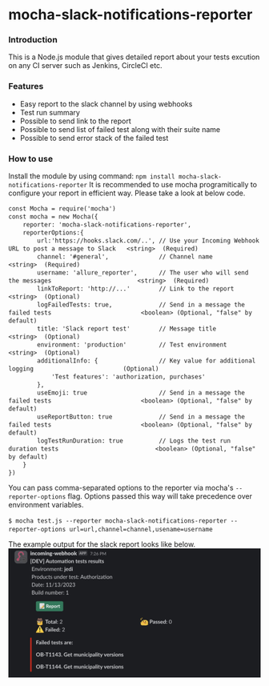 # mocha-slack-notifications-reporter
### Introduction 
This is a Node.js module that gives detailed report about your tests excution on any CI server such as Jenkins, CircleCI etc.
### Features 
- Easy report to the slack channel by using webhooks
- Test run summary
- Possible to send link to the report 
- Possible to send list of failed test along with their suite name
- Possible to send error stack of the failed test

### How to use 
Install the module by using command: 
`npm install mocha-slack-notifications-reporter`
It is recommended to use mocha programitically to configure your report in efficient way. Please take a look at below code.

	const Mocha = require('mocha')
    const mocha = new Mocha({
        reporter: 'mocha-slack-notifications-reporter',
        reporterOptions:{
            url:'https://hooks.slack.com/..', // Use your Incoming Webhook URL to post a message to Slack   <string>  (Required)
            channel: '#general',              // Сhannel name                                               <string>  (Required)
            username: 'allure_reporter',      // The user who will send the messages                        <string>  (Required)
            linkToReport: 'http://...'        // Link to the report                                         <string>  (Optional)   
            logFailedTests: true,             // Send in a message the failed tests                         <boolean> (Optional, "false" by default)
            title: 'Slack report test'        // Message title                                              <string>  (Optional) 
            environment: 'production'         // Test environment                                           <string>  (Optional) 
            additionalInfo: {                 // Key value for additional logging                         (Optional)
                'Test features': 'authorization, purchases'
            },
            useEmoji: true                    // Send in a message the failed tests                         <boolean> (Optional, "false" by default)
            useReportButton: true             // Send in a message the failed tests                         <boolean> (Optional, "false" by default)
            logTestRunDuration: true          // Logs the test run duration tests                           <boolean> (Optional, "false" by default)
        }
    })

You can pass comma-separated options to the reporter via mocha's `--reporter-options` flag. Options passed this way will take precedence over environment variables.

`$ mocha test.js --reporter mocha-slack-notifications-reporter --reporter-options url=url,channel=channel,usename=username`

The example output for the slack report looks like below.
![slack message example](./example/example.png)